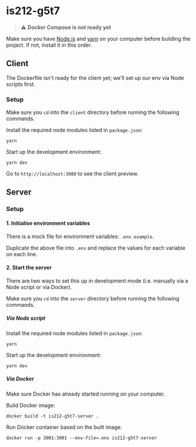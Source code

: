 # is212-g5t7

> :warning: **Docker Compose is not ready yet**

Make sure you have [Node.js](https://nodejs.org/en/) and [yarn](https://yarnpkg.com/getting-started/install) on your computer before building the project. If not, install it in this order.

## Client
The Dockerfile isn't ready for the client yet; we'll set up our env via Node scripts first.
### Setup 
Make sure you `cd` into the `client` directory before running the following commands.

Install the required node modules listed in `package.json`:
```
yarn
```
Start up the development environment:
```
yarn dev
```

Go to `http://localhost:3000` to see the client preview.

## Server
### Setup

#### 1. Initialise environment variables
There is a mock file for environment variables: `.env.example`.

Duplicate the above file into `.env` and replace the values for each variable on each line.

#### 2. Start the server
There are two ways to set this up in development mode (i.e. manually via a Node script or via Docker).

Make sure you `cd` into the `server` directory before running the following commands.

##### Via Node script
Install the required node modules listed in `package.json`:
```
yarn
```
Start up the development environment:
```
yarn dev
```

##### Via Docker
Make sure Docker has already started running on your computer.

Build Docker image:
```
docker build -t is212-g5t7-server .
```
Run Docker container based on the built image:
```
docker run -p 3001:3001 --env-file=.env is212-g5t7-server  
```
